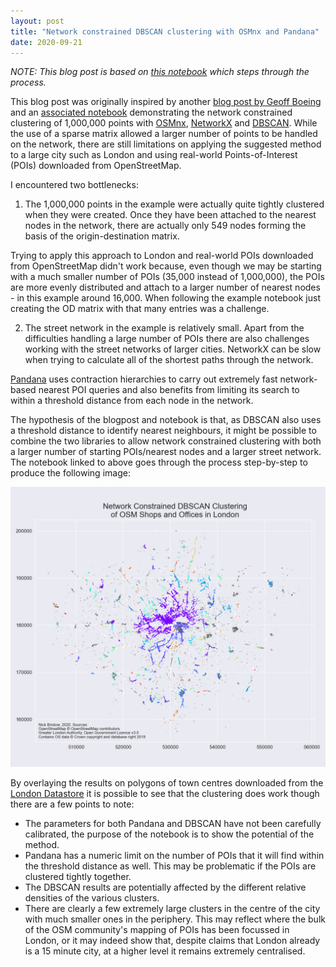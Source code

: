```yaml
---
layout: post
title: "Network constrained DBSCAN clustering with OSMnx and Pandana"
date: 2020-09-21
---
```


*NOTE: This blog post is based on [this notebook](https://github.com/AtelierLibre/blog_post_notebooks/blob/master/200921_Network_constrained_clustering.ipynb) which steps through the process.*

This blog post was originally inspired by another [blog post by Geoff Boeing](https://geoffboeing.com/2018/04/network-based-spatial-clustering/#more-3125) and an [associated notebook](https://github.com/gboeing/network-clustering/blob/master/network-clustering-node-based.ipynb) demonstrating the network constrained clustering of 1,000,000 points with [OSMnx](https://github.com/gboeing/osmnx), [NetworkX](https://networkx.github.io/) and [DBSCAN](https://scikit-learn.org/stable/modules/generated/sklearn.cluster.DBSCAN.html). While the use of a sparse matrix allowed a larger number of points to be handled on the network, there are still limitations on applying the suggested method to a large city such as London and using real-world Points-of-Interest (POIs) downloaded from OpenStreetMap.

I encountered two bottlenecks:

1. The 1,000,000 points in the example were actually quite tightly clustered when they were created. Once they have been attached to the nearest nodes in the network, there are actually only 549 nodes forming the basis of the origin-destination matrix.

Trying to apply this approach to London and real-world POIs downloaded from OpenStreetMap didn't work because, even though we may be starting with a much smaller number of POIs (35,000 instead of 1,000,000), the POIs are more evenly distributed and attach to a larger number of nearest nodes - in this example around 16,000. When following the example notebook just creating the OD matrix with that many entries was a challenge.

2. The street network in the example is relatively small. Apart from the difficulties handling a large number of POIs there are also challenges working with the street networks of larger cities. NetworkX can be slow when trying to calculate all of the shortest paths through the network.

[Pandana](https://github.com/UDST/pandana) uses contraction hierarchies to carry out extremely fast network-based nearest POI queries and also benefits from limiting its search to within a threshold distance from each node in the network.

The hypothesis of the blogpost and notebook is that, as DBSCAN also uses a threshold distance to identify nearest neighbours, it might be possible to combine the two libraries to allow network constrained clustering with both a larger number of starting POIs/nearest nodes and a larger street network. The notebook linked to above goes through the process step-by-step to produce the following image:

![Network constrained clustering shops and offices in London](/images/London_network_constrained_clustering.png "Network constrained clustering shops and offices in London")

By overlaying the results on polygons of town centres downloaded from the [London Datastore](https://data.london.gov.uk/) it is possible to see that the clustering does work though there are a few points to note:

- The parameters for both Pandana and DBSCAN have not been carefully calibrated, the purpose of the notebook is to show the potential of the method.
- Pandana has a numeric limit on the number of POIs that it will find within the threshold distance as well. This may be problematic if the POIs are clustered tightly together.
- The DBSCAN results are potentially affected by the different relative densities of the various clusters.
- There are clearly a few extremely large clusters in the centre of the city with much smaller ones in the periphery. This may reflect where the bulk of the OSM community's mapping of POIs has been focussed in London, or it may indeed show that, despite claims that London already is a 15 minute city, at a higher level it remains extremely centralised.
